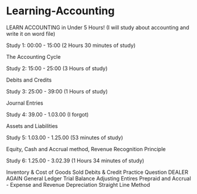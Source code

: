# Learning-Accounting
LEARN ACCOUNTING in Under 5 Hours! (I will study about accounting and write it on word file)

Study 1: 00:00 - 15:00 (2 Hours 30 minutes of study)

The Accounting Cycle

Study 2: 15:00 - 25:00 (3 Hours of study)

Debits and Credits

Study 3: 25:00 - 39:00 (1 Hours of study)

Journal Entries 

Study 4: 39.00 - 1.03.00 (I forgot)

Assets and Liabilities

Study 5: 1.03.00 - 1.25.00 (53 minutes of study)

Equity, Cash and Accrual method, Revenue Recognition Principle

Study 6: 1.25.00 - 3.02.39 (1 Hours 34 minutes of study)

Inventory & Cost of Goods Sold
Debits & Credit Practice Question
DEALER AGAIN
General Ledger
Trial Balance 
Adjusting Entires
Prepraid and Accrual - Expense and Revenue
Depreciation
Straight Line Method
